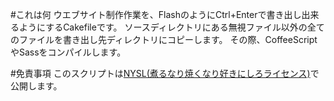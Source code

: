 #これは何
ウエブサイト制作作業を、FlashのようにCtrl+Enterで書き出し出来るようにするCakefileです。
ソースディレクトリにある無視ファイル以外の全てのファイルを書き出し先ディレクトリにコピーします。
その際、CoffeeScriptやSassをコンパイルします。

#免責事項
このスクリプトは[NYSL(煮るなり焼くなり好きにしろライセンス)](http://www.kmonos.net/nysl/)で公開します。